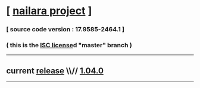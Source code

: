 
# [ [nailara project](http://www.nailara.net/) ]

### [ source code version : 17.9585-2464.1 ]

### ( this is the [ISC license](license)d "master" branch )
---
## current [release](https://github.com/anotherlink/nailara/releases) \\\\// [1.04.0](https://github.com/anotherlink/nailara/releases/tag/1.04.0)
---
